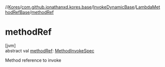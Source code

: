 //[Kores](../../../../index.md)/[com.github.jonathanxd.kores.base](../../index.md)/[InvokeDynamicBase](../index.md)/[LambdaMethodRefBase](index.md)/[methodRef](method-ref.md)

# methodRef

[jvm]\
abstract val [methodRef](method-ref.md): [MethodInvokeSpec](../../../com.github.jonathanxd.kores.common/-method-invoke-spec/index.md)

Method reference to invoke
